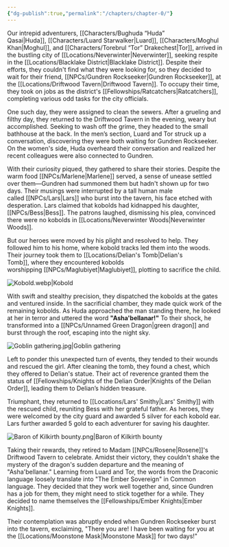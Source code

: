 ```yaml
---
{"dg-publish":true,"permalink":"/chapters/chapter-0/"}
---
```


Our intrepid adventurers, [[Characters/Bughuda “Huda” Qasai\|Huda]], [[Characters/Luard Starwalker\|Luard]], [[Characters/Moghul Khan\|Moghul]], and [[Characters/Torebrul “Tor” Drakechest\|Tor]], arrived in the bustling city of [[Locations/Neverwinter\|Neverwinter]], seeking respite in the [[Locations/Blacklake District\|Blacklake District]]. Despite their efforts, they couldn't find what they were looking for, so they decided to wait for their friend, [[NPCs/Gundren Rockseeker\|Gundren Rockseeker]], at the [[Locations/Driftwood Tavern\|Driftwood Tavern]]. To occupy their time, they took on jobs as the district's [[Fellowships/Ratcatchers\|Ratcatchers]], completing various odd tasks for the city officials.

One such day, they were assigned to clean the sewers. After a grueling and filthy day, they returned to the Driftwood Tavern in the evening, weary but accomplished. Seeking to wash off the grime, they headed to the small bathhouse at the back. In the men’s section, Luard and Tor struck up a conversation, discovering they were both waiting for Gundren Rockseeker. On the women's side, Huda overheard their conversation and realized her recent colleagues were also connected to Gundren.

With their curiosity piqued, they gathered to share their stories. Despite the warm food [[NPCs/Marlene\|Marlene]] served, a sense of unease settled over them—Gundren had summoned them but hadn't shown up for two days. Their musings were interrupted by a tall human male called [[NPCs/Lars\|Lars]] who burst into the tavern, his face etched with desperation. Lars claimed that kobolds had kidnapped his daughter, [[NPCs/Bess\|Bess]]. The patrons laughed, dismissing his plea, convinced there were no kobolds in [[Locations/Neverwinter Woods\|Neverwinter Woods]].

But our heroes were moved by his plight and resolved to help. They followed him to his home, where kobold tracks led them into the woods. Their journey took them to [[Locations/Delian's Tomb\|Delian's Tomb]], where they encountered kobolds worshipping [[NPCs/Maglubiyet\|Maglubiyet]], plotting to sacrifice the child.

![Kobold.webp|Kobold](/img/user/Assets/Kobold.webp)

With swift and stealthy precision, they dispatched the kobolds at the gates and ventured inside. In the sacrificial chamber, they made quick work of the remaining kobolds. As Huda approached the man standing there, he looked at her in terror and uttered the word **"Asha'bellanar!"** To their shock, he transformed into a [[NPCs/Unnamed Green Dragon\|green dragon]] and burst through the roof, escaping into the night sky.

![Goblin gathering.jpg|Goblin gathering](/img/user/Assets/Goblin%20gathering.jpg)

Left to ponder this unexpected turn of events, they tended to their wounds and rescued the girl. After cleaning the tomb, they found a chest, which they offered to Delian's statue. Their act of reverence granted them the status of [[Fellowships/Knights of the Delian Order\|Knights of the Delian Order]], leading them to Delian’s hidden treasure.

Triumphant, they returned to [[Locations/Lars' Smithy\|Lars' Smithy]] with the rescued child, reuniting Bess with her grateful father. As heroes, they were welcomed by the city guard and awarded 5 silver for each kobold ear. Lars further awarded 5 gold to each adventurer for saving his daughter.

![Baron of Kilkirth bounty.png|Baron of Kilkirth bounty](/img/user/Assets/Baron%20of%20Kilkirth%20bounty.png)

Taking their rewards, they retired to Madam [[NPCs/Rosene\|Rosene]]'s Driftwood Tavern to celebrate. Amidst their victory, they couldn't shake the mystery of the dragon's sudden departure and the meaning of "Asha'bellanar." Learning from Luard and Tor, the words from the Draconic language loosely translate into "The Ember Sovereign" in Common language. They decided that they work well together and, since Gundren has a job for them, they might need to stick together for a while. They decided to name themselves the [[Fellowships/Ember Knights\|Ember Knights]].

Their contemplation was abruptly ended when Gundren Rockseeker burst into the tavern, exclaiming, "There you are! I have been waiting for you at the [[Locations/Moonstone Mask\|Moonstone Mask]] for two days!"
